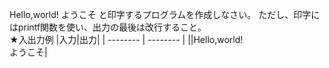 Hello,world!
ようこそ
と印字するプログラムを作成しなさい。
ただし、印字にはprintf関数を使い、出力の最後は改行すること。
<br>
★入出力例
|入力|出力|
| -------- | -------- |
||Hello,world!<br>ようこそ|